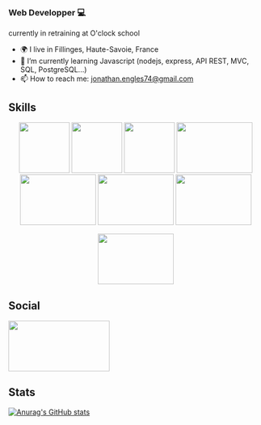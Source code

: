 ### Web Developper 💻

currently in retraining at O'clock school

<!--
**JonathanEngles/JonathanEngles** is a ✨ _special_ ✨ repository because its `README.md` (this file) appears on your GitHub profile.

Here are some ideas to get you started:

- 🌱 I’m currently learning ...
- 👯 I’m looking to collaborate on ...
- 🤔 I’m looking for help with ...
- 💬 Ask me about ...
- 📫 How to reach me: ...
- 😄 Pronouns: ...
- ⚡ Fun fact: ...
-->
- 🌍 I live in Fillinges, Haute-Savoie, France
- 🙂 I’m currently learning Javascript (nodejs, express, API REST, MVC, SQL, PostgreSQL...)
- 📫 How to reach me: jonathan.engles74@gmail.com

## Skills
[<p align="center"><img src="https://user-images.githubusercontent.com/115041807/220950510-c7524aa1-584a-418e-b110-cc8ae704ae41.png" width="100" height="100">](https://developer.mozilla.org/fr/docs/Web/HTML)
[<img src="https://user-images.githubusercontent.com/115041807/220955890-4e2bfce3-92d1-4ed9-a221-02f42c37bc86.png" width="100" height="100">](https://developer.mozilla.org/fr/docs/Web/CSS)
[<img src="https://user-images.githubusercontent.com/115041807/220956528-7772b087-1bab-4711-bdff-b7e53965724b.png" width="100" height="100">](https://developer.mozilla.org/fr/docs/Web/JavaScript)
[<img src="https://user-images.githubusercontent.com/115041807/220957802-d02f9b60-b059-4d26-96a2-29bb4ab927aa.png" width="150" height="100">](https://nodejs.org/en/about/)
[<img src="https://user-images.githubusercontent.com/115041807/220957129-6df00740-8cc7-4d35-812a-d22cb4c33103.png" width="150" height="100">](https://fr.wikipedia.org/wiki/Structured_Query_Language)
[<img src="https://user-images.githubusercontent.com/115041807/220958281-ab169c24-3a11-4dfb-b549-f6da1c32def4.png" width="150" height="100">](https://www.postgresql.org/)
[<img src="https://user-images.githubusercontent.com/115041807/220958706-306a693d-0e3b-4c25-bbe0-4b01f0019439.png" width="150" height="100"></p>](https://www.mongodb.com/fr-fr)
[<p align="center"><img src="https://user-images.githubusercontent.com/115041807/220959889-762324df-6d54-447d-8fde-46ce85010dc3.png" width="150" height="100"></p>](https://www.docker.com/)


## Social

[<img src="https://user-images.githubusercontent.com/115041807/220960542-e416bcfc-469e-433f-92a4-c3af5e507dfb.png" width="200" height="100">](https://www.linkedin.com/in/jonathan-engles74/)


## Stats

[![Anurag's GitHub stats](https://github-readme-stats.vercel.app/api?username=JonathanEngles)](https://github.com/anuraghazra/github-readme-stats)

